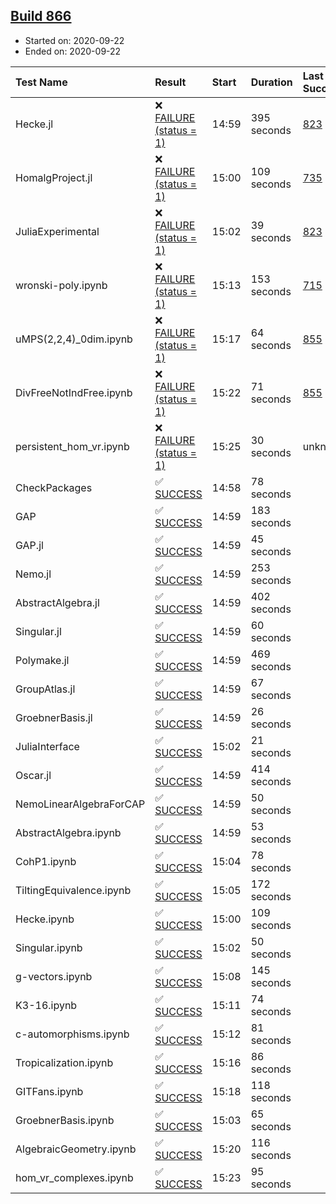 ## [Build 866](https://oscarci.mathematik.uni-kl.de/job/oscar-stable/866/)

* Started on: 2020-09-22
* Ended on: 2020-09-22

| Test Name    | Result | Start | Duration | Last Success | First Failure |
|:-------------|:-------|:------|:---------|:-------------|:--------------|
| Hecke.jl | ❌ [FAILURE (status = 1)](https://oscarci.mathematik.uni-kl.de/job/oscar-stable/866/artifact/logs/build-866/Hecke.jl.log) | 14:59 | 395 seconds | [823](https://oscarci.mathematik.uni-kl.de/job/oscar-stable/823/) | [824](https://oscarci.mathematik.uni-kl.de/job/oscar-stable/824/) |
| HomalgProject.jl | ❌ [FAILURE (status = 1)](https://oscarci.mathematik.uni-kl.de/job/oscar-stable/866/artifact/logs/build-866/HomalgProject.jl.log) | 15:00 | 109 seconds | [735](https://oscarci.mathematik.uni-kl.de/job/oscar-stable/735/) | [736](https://oscarci.mathematik.uni-kl.de/job/oscar-stable/736/) |
| JuliaExperimental | ❌ [FAILURE (status = 1)](https://oscarci.mathematik.uni-kl.de/job/oscar-stable/866/artifact/logs/build-866/JuliaExperimental.log) | 15:02 | 39 seconds | [823](https://oscarci.mathematik.uni-kl.de/job/oscar-stable/823/) | [824](https://oscarci.mathematik.uni-kl.de/job/oscar-stable/824/) |
| wronski-poly.ipynb | ❌ [FAILURE (status = 1)](https://oscarci.mathematik.uni-kl.de/job/oscar-stable/866/artifact/logs/build-866/wronski-poly.ipynb.log) | 15:13 | 153 seconds | [715](https://oscarci.mathematik.uni-kl.de/job/oscar-stable/715/) | [716](https://oscarci.mathematik.uni-kl.de/job/oscar-stable/716/) |
| uMPS(2,2,4)_0dim.ipynb | ❌ [FAILURE (status = 1)](https://oscarci.mathematik.uni-kl.de/job/oscar-stable/866/artifact/logs/build-866/uMPS-2-2-4-_0dim.ipynb.log) | 15:17 | 64 seconds | [855](https://oscarci.mathematik.uni-kl.de/job/oscar-stable/855/) | [856](https://oscarci.mathematik.uni-kl.de/job/oscar-stable/856/) |
| DivFreeNotIndFree.ipynb | ❌ [FAILURE (status = 1)](https://oscarci.mathematik.uni-kl.de/job/oscar-stable/866/artifact/logs/build-866/DivFreeNotIndFree.ipynb.log) | 15:22 | 71 seconds | [855](https://oscarci.mathematik.uni-kl.de/job/oscar-stable/855/) | [856](https://oscarci.mathematik.uni-kl.de/job/oscar-stable/856/) |
| persistent_hom_vr.ipynb | ❌ [FAILURE (status = 1)](https://oscarci.mathematik.uni-kl.de/job/oscar-stable/866/artifact/logs/build-866/persistent_hom_vr.ipynb.log) | 15:25 | 30 seconds | unknown | unknown |
| CheckPackages | ✅ [SUCCESS](https://oscarci.mathematik.uni-kl.de/job/oscar-stable/866/artifact/logs/build-866/CheckPackages.log) | 14:58 | 78 seconds |  |  |
| GAP | ✅ [SUCCESS](https://oscarci.mathematik.uni-kl.de/job/oscar-stable/866/artifact/logs/build-866/GAP.log) | 14:59 | 183 seconds |  |  |
| GAP.jl | ✅ [SUCCESS](https://oscarci.mathematik.uni-kl.de/job/oscar-stable/866/artifact/logs/build-866/GAP.jl.log) | 14:59 | 45 seconds |  |  |
| Nemo.jl | ✅ [SUCCESS](https://oscarci.mathematik.uni-kl.de/job/oscar-stable/866/artifact/logs/build-866/Nemo.jl.log) | 14:59 | 253 seconds |  |  |
| AbstractAlgebra.jl | ✅ [SUCCESS](https://oscarci.mathematik.uni-kl.de/job/oscar-stable/866/artifact/logs/build-866/AbstractAlgebra.jl.log) | 14:59 | 402 seconds |  |  |
| Singular.jl | ✅ [SUCCESS](https://oscarci.mathematik.uni-kl.de/job/oscar-stable/866/artifact/logs/build-866/Singular.jl.log) | 14:59 | 60 seconds |  |  |
| Polymake.jl | ✅ [SUCCESS](https://oscarci.mathematik.uni-kl.de/job/oscar-stable/866/artifact/logs/build-866/Polymake.jl.log) | 14:59 | 469 seconds |  |  |
| GroupAtlas.jl | ✅ [SUCCESS](https://oscarci.mathematik.uni-kl.de/job/oscar-stable/866/artifact/logs/build-866/GroupAtlas.jl.log) | 14:59 | 67 seconds |  |  |
| GroebnerBasis.jl | ✅ [SUCCESS](https://oscarci.mathematik.uni-kl.de/job/oscar-stable/866/artifact/logs/build-866/GroebnerBasis.jl.log) | 14:59 | 26 seconds |  |  |
| JuliaInterface | ✅ [SUCCESS](https://oscarci.mathematik.uni-kl.de/job/oscar-stable/866/artifact/logs/build-866/JuliaInterface.log) | 15:02 | 21 seconds |  |  |
| Oscar.jl | ✅ [SUCCESS](https://oscarci.mathematik.uni-kl.de/job/oscar-stable/866/artifact/logs/build-866/Oscar.jl.log) | 14:59 | 414 seconds |  |  |
| NemoLinearAlgebraForCAP | ✅ [SUCCESS](https://oscarci.mathematik.uni-kl.de/job/oscar-stable/866/artifact/logs/build-866/NemoLinearAlgebraForCAP.log) | 14:59 | 50 seconds |  |  |
| AbstractAlgebra.ipynb | ✅ [SUCCESS](https://oscarci.mathematik.uni-kl.de/job/oscar-stable/866/artifact/logs/build-866/AbstractAlgebra.ipynb.log) | 14:59 | 53 seconds |  |  |
| CohP1.ipynb | ✅ [SUCCESS](https://oscarci.mathematik.uni-kl.de/job/oscar-stable/866/artifact/logs/build-866/CohP1.ipynb.log) | 15:04 | 78 seconds |  |  |
| TiltingEquivalence.ipynb | ✅ [SUCCESS](https://oscarci.mathematik.uni-kl.de/job/oscar-stable/866/artifact/logs/build-866/TiltingEquivalence.ipynb.log) | 15:05 | 172 seconds |  |  |
| Hecke.ipynb | ✅ [SUCCESS](https://oscarci.mathematik.uni-kl.de/job/oscar-stable/866/artifact/logs/build-866/Hecke.ipynb.log) | 15:00 | 109 seconds |  |  |
| Singular.ipynb | ✅ [SUCCESS](https://oscarci.mathematik.uni-kl.de/job/oscar-stable/866/artifact/logs/build-866/Singular.ipynb.log) | 15:02 | 50 seconds |  |  |
| g-vectors.ipynb | ✅ [SUCCESS](https://oscarci.mathematik.uni-kl.de/job/oscar-stable/866/artifact/logs/build-866/g-vectors.ipynb.log) | 15:08 | 145 seconds |  |  |
| K3-16.ipynb | ✅ [SUCCESS](https://oscarci.mathematik.uni-kl.de/job/oscar-stable/866/artifact/logs/build-866/K3-16.ipynb.log) | 15:11 | 74 seconds |  |  |
| c-automorphisms.ipynb | ✅ [SUCCESS](https://oscarci.mathematik.uni-kl.de/job/oscar-stable/866/artifact/logs/build-866/c-automorphisms.ipynb.log) | 15:12 | 81 seconds |  |  |
| Tropicalization.ipynb | ✅ [SUCCESS](https://oscarci.mathematik.uni-kl.de/job/oscar-stable/866/artifact/logs/build-866/Tropicalization.ipynb.log) | 15:16 | 86 seconds |  |  |
| GITFans.ipynb | ✅ [SUCCESS](https://oscarci.mathematik.uni-kl.de/job/oscar-stable/866/artifact/logs/build-866/GITFans.ipynb.log) | 15:18 | 118 seconds |  |  |
| GroebnerBasis.ipynb | ✅ [SUCCESS](https://oscarci.mathematik.uni-kl.de/job/oscar-stable/866/artifact/logs/build-866/GroebnerBasis.ipynb.log) | 15:03 | 65 seconds |  |  |
| AlgebraicGeometry.ipynb | ✅ [SUCCESS](https://oscarci.mathematik.uni-kl.de/job/oscar-stable/866/artifact/logs/build-866/AlgebraicGeometry.ipynb.log) | 15:20 | 116 seconds |  |  |
| hom_vr_complexes.ipynb | ✅ [SUCCESS](https://oscarci.mathematik.uni-kl.de/job/oscar-stable/866/artifact/logs/build-866/hom_vr_complexes.ipynb.log) | 15:23 | 95 seconds |  |  |
